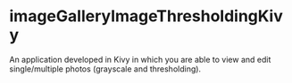 # imageGalleryImageThresholdingKivy
An application developed in Kivy in which you are able to view and edit single/multiple photos (grayscale and thresholding).
